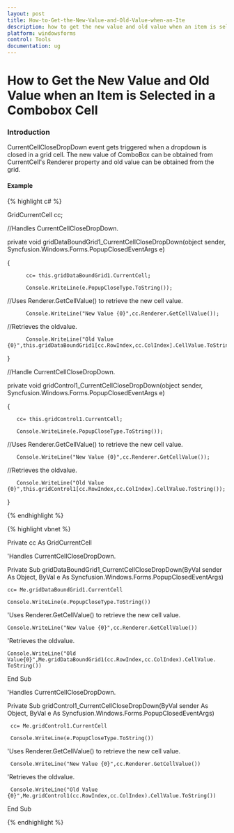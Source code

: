```yaml
---
layout: post
title: How-to-Get-the-New-Value-and-Old-Value-when-an-Ite
description: how to get the new value and old value when an item is selected in a combobox cell
platform: windowsforms
control: Tools
documentation: ug
---
```


# How to Get the New Value and Old Value when an Item is Selected in a Combobox Cell

### Introduction

CurrentCellCloseDropDown event gets triggered when a dropdown is closed in a grid cell. The new value of ComboBox can be obtained from CurrentCell's Renderer property and old value can be obtained from the grid.

#### Example

{% highlight c# %}



GridCurrentCell cc;



//Handles CurrentCellCloseDropDown.

private void gridDataBoundGrid1_CurrentCellCloseDropDown(object sender, Syncfusion.Windows.Forms.PopupClosedEventArgs e)

{

          cc= this.gridDataBoundGrid1.CurrentCell;

          Console.WriteLine(e.PopupCloseType.ToString());



//Uses Renderer.GetCellValue() to retrieve the new cell value.

          Console.WriteLine("New Value {0}",cc.Renderer.GetCellValue());



//Retrieves the oldvalue. 

          Console.WriteLine("Old Value {0}",this.gridDataBoundGrid1[cc.RowIndex,cc.ColIndex].CellValue.ToString());

}



//Handle CurrentCellCloseDropDown.

private void gridControl1_CurrentCellCloseDropDown(object sender, Syncfusion.Windows.Forms.PopupClosedEventArgs e)

{

       cc= this.gridControl1.CurrentCell;

       Console.WriteLine(e.PopupCloseType.ToString());



//Uses Renderer.GetCellValue() to retrieve the new cell value.

       Console.WriteLine("New Value {0}",cc.Renderer.GetCellValue()); 



//Retrieves the oldvalue.

       Console.WriteLine("Old Value {0}",this.gridControl1[cc.RowIndex,cc.ColIndex].CellValue.ToString());

}

{% endhighlight %}


{% highlight vbnet %}



Private cc As GridCurrentCell



'Handles CurrentCellCloseDropDown.

Private Sub gridDataBoundGrid1_CurrentCellCloseDropDown(ByVal sender As Object, ByVal e As Syncfusion.Windows.Forms.PopupClosedEventArgs)

    cc= Me.gridDataBoundGrid1.CurrentCell

    Console.WriteLine(e.PopupCloseType.ToString())



'Uses Renderer.GetCellValue() to retrieve the new cell value.

    Console.WriteLine("New Value {0}",cc.Renderer.GetCellValue())



'Retrieves the oldvalue.

    Console.WriteLine("Old Value{0}",Me.gridDataBoundGrid1(cc.RowIndex,cc.ColIndex).CellValue. ToString())

End Sub



'Handles CurrentCellCloseDropDown.

Private Sub gridControl1_CurrentCellCloseDropDown(ByVal sender As Object, ByVal e As Syncfusion.Windows.Forms.PopupClosedEventArgs)

     cc= Me.gridControl1.CurrentCell

     Console.WriteLine(e.PopupCloseType.ToString())



'Uses Renderer.GetCellValue() to retrieve the new cell value.

     Console.WriteLine("New Value {0}",cc.Renderer.GetCellValue())



'Retrieves the oldvalue.

     Console.WriteLine("Old Value {0}",Me.gridControl1(cc.RowIndex,cc.ColIndex).CellValue.ToString())

End Sub



{% endhighlight %}
